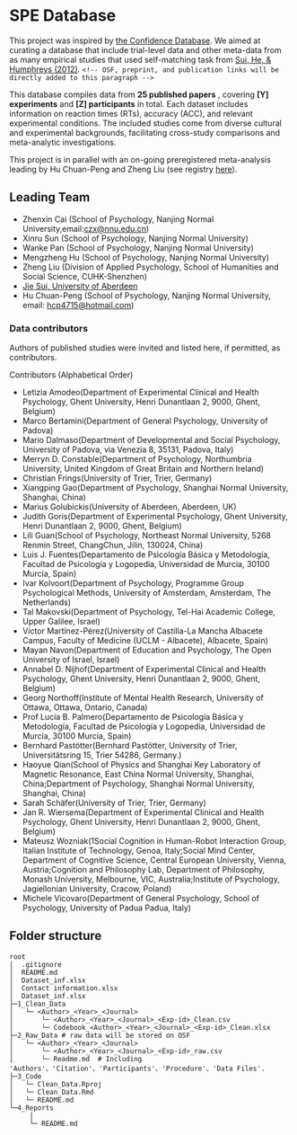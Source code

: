 # SPE Database

This project was inspired by [the Confidence Database](https://doi.org/10.1038/s41562-019-0813-1). We aimed at curating a database that include trial-level data and other meta-data from as many empirical studies that used self-matching task from [Sui, He, &amp; Humphreys (2012)](http://www.ncbi.nlm.nih.gov/pubmed/22963229). `<!-- OSF, preprint, and publication links will be directly added to this paragraph -->`

This database compiles data from  **25 published papers** , covering **[Y] experiments** and **[Z] participants** in total. Each dataset includes information on reaction times (RTs), accuracy (ACC), and relevant experimental conditions. The included studies come from diverse cultural and experimental backgrounds, facilitating cross-study comparisons and meta-analytic investigations.

This project is in parallel with an on-going preregistered meta-analysis leading by Hu Chuan-Peng and Zheng Liu (see registry [here](https://osf.io/euqmf)).

## Leading Team

- Zhenxin Cai (School of Psychology, Nanjing Normal University,email:czx@nnu.edu.cn)
- Xinru Sun (School of Psychology, Nanjing Normal University)
- Wanke Pan (School of Psychology, Nanjing Normal University)
- Mengzheng Hu (School of Psychology, Nanjing Normal University)
- Zheng Liu (Division of Applied Psychology, School of Humanities and Social Science, CUHK-Shenzhen)
- [Jie Sui, University of Aberdeen](https://www.abdn.ac.uk/people/jie.sui)
- Hu Chuan-Peng (School of Psychology, Nanjing Normal University, email: hcp4715@hotmail.com)

### Data contributors

Authors of published studies were invited and listed here, if permitted, as contributors.

Contributors (Alphabetical Order)

- Letizia Amodeo(Department of Experimental Clinical and Health Psychology, Ghent University, Henri Dunantlaan 2, 9000, Ghent, Belgium)
- Marco Bertamini(Department of General Psychology, University of Padova)
- Mario Dalmaso(Department of Developmental and Social Psychology, University of Padova, via Venezia 8, 35131, Padova, Italy)
- Merryn D. Constable(Department of Psychology, Northumbria University, United Kingdom of Great Britain and Northern Ireland)
- Christian Frings(University of Trier, Trier, Germany)
- Xiangping Gao(Department of Psychology, Shanghai Normal University, Shanghai, China)
- Marius Golubickis(University of Aberdeen, Aberdeen, UK)
- Judith Goris(Department of Experimental Psychology, Ghent University, Henri Dunantlaan 2, 9000, Ghent, Belgium)
- Lili Guan(School of Psychology, Northeast Normal University, 5268 Renmin Street, ChangChun, Jilin, 130024, China)
- Luis J. Fuentes(Departamento de Psicología Básica y Metodología, Facultad de Psicología y Logopedia, Universidad de Murcia, 30100 Murcia, Spain)
- Ivar Kolvoort(Department of Psychology, Programme Group Psychological Methods, University of Amsterdam, Amsterdam, The Netherlands)
- Tal Makovski(Department of Psychology, Tel-Hai Academic College, Upper Galilee, lsrael)
- Víctor Martínez-Pérez(University of Castilla-La Mancha Albacete Campus, Faculty of Medicine (UCLM - Albacete), Albacete, Spain)
- Mayan Navon(Department of Education and Psychology, The Open University of Israel, Israel)
- Annabel D. Nijhof(Department of Experimental Clinical and Health Psychology, Ghent University, Henri Dunantlaan 2, 9000, Ghent, Belgium)
- Georg Northoff(Institute of Mental Health Research, University of Ottawa, Ottawa, Ontario, Canada)
- Prof Lucía B. Palmero(Departamento de Psicología Básica y Metodología, Facultad de Psicología y Logopedia, Universidad de Murcia, 30100 Murcia, Spain)
- Bernhard Pastötter(Bernhard Pastötter, University of Trier, Universitätsring 15, Trier 54286, Germany.)
- Haoyue Qian(School of Physics and Shanghai Key Laboratory of Magnetic Resonance, East China Normal University, Shanghai, China;Department of Psychology, Shanghai Normal University, Shanghai, China)
- Sarah Schäfer(University of Trier, Trier, Germany)
- Jan R. Wiersema(Department of Experimental Clinical and Health Psychology, Ghent University, Henri Dunantlaan 2, 9000, Ghent, Belgium)
- Mateusz Wozniak(1Social Cognition in Human-Robot Interaction Group, Italian Institute of Technology, Genoa, Italy;Social Mind Center, Department of Cognitive Science, Central European University, Vienna, Austria;Cognition and Philosophy Lab, Department of Philosophy, Monash University, Melbourne, VIC, Australia;Institute of Psychology, Jagiellonian University, Cracow, Poland)
- Michele Vicovaro(Department of General Psychology, School of Psychology, University of Padua Padua, Italy)

## Folder structure

```
root
│  .gitignore
│  README.md
│  Dataset_inf.xlsx 
│  Contact information.xlsx
│  Dataset_inf.xlsx 
├─1_Clean_Data 
│   └─ <Author>_<Year>_<Journal>
│       └─ <Author>_<Year>_<Journal>_<Exp-id>_Clean.csv
│       └─ Codebook_<Author>_<Year>_<Journal>_<Exp-id>_Clean.xlsx
├─2_Raw_Data # raw data will be stored on OSF
│   └─ <Author>_<Year>_<Journal>
│       └─ <Author>_<Year>_<Journal>_<Exp-id>_raw.csv
│       └─ Readme.md  # Including 'Authors'、'Citation'、'Participants'、'Procedure'、'Data Files'.
├─3_Code
│   └─ Clean_Data.Rproj
│   └─ Clean_Data.Rmd
│   └─ README.md
└─4_Reports
     │
     └─ README.md

```
